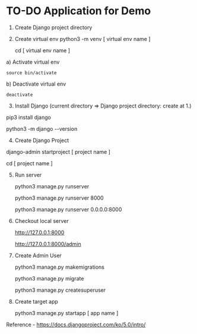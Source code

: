 # TO-DO Application for Demo

1. Create Django project directory


2. Create virtual env
    python3 -m venv [ virtual env name ]

    cd [ virtual env name ]

  a) Activate virtual env
  
    source bin/activate

  b) Deactivate virtual env

    deactivate


3. Install Django (current directory => Django project directory: create at 1.)

  pip3 install django

  python3 -m django --version


4. Create Django Project

  django-admin startproject [ project name ]
  
  cd [ project name ]


5. Run server

    python3 manage.py runserver

    python3 manage.py runserver 8000

    python3 manage.py runserver 0.0.0.0:8000


6. Checkout local server

    http://127.0.0.1:8000

    http://127.0.0.1:8000/admin


7. Create Admin User

    python3 manage.py makemigrations

    python3 manage.py migrate
   
    python3 manage.py createsuperuser

    
8. Create target app

    python3 manage.py startapp [ app name ]



Reference - https://docs.djangoproject.com/ko/5.0/intro/
